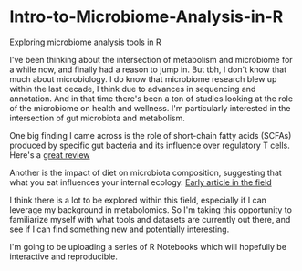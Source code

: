 # Intro-to-Microbiome-Analysis-in-R
Exploring microbiome analysis tools in R

I've been thinking about the intersection of metabolism and microbiome for a while now, and finally had a reason to jump in. But tbh, I don't know that much about microbiology. I do know that microbiome research blew up within the last decade, I think due to advances in sequencing and annotation. And in that time there's been a ton of studies looking at the role of the microbiome on health and wellness. I'm particularly interested in the intersection of gut microbiota and metabolism. 

One big finding I came across is the role of short-chain fatty acids (SCFAs) produced by specific gut bacteria and its influence over regulatory T cells. Here's a [great review](https://www.ncbi.nlm.nih.gov/pmc/articles/PMC5541232/) 

Another is the impact of diet on microbiota composition, suggesting that what you eat influences your internal ecology. [Early article in the field](http://www.pnas.org/content/107/33/14691?utm_source=Master+Newsletter+Mailing+List&utm_campaign=dff4f73044-Monday_email_geography1_25_2016&utm_medium=email&utm_term=0_b8c28de774-dff4f73044-&mc_cid=dff4f73044&mc_eid=%5BUNIQID%5D)

I think there is a lot to be explored within this field, especially if I can leverage my background in metabolomics. So I'm taking this opportunity to familiarize myself with what tools and datasets are currently out there, and see if I can find something new and potentially interesting. 

I'm going to be uploading a series of R Notebooks which will hopefully be interactive and reproducible. 
